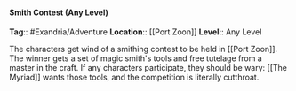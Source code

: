 #### Smith Contest (Any Level)
**Tag**:: #Exandria/Adventure
**Location**:: [[Port Zoon]]
**Level**:: Any Level

 The characters get wind of a smithing contest to be held in [[Port Zoon]]. The winner gets a set of magic smith's tools and free tutelage from a master in the craft. If any characters participate, they should be wary: [[The Myriad]] wants those tools, and the competition is literally cutthroat.
